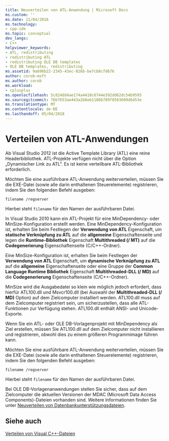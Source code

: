 ```yaml
---
title: Neuverteilen von ATL-Anwendung | Microsoft Docs
ms.custom: ''
ms.date: 11/04/2016
ms.technology:
- cpp-ide
ms.topic: conceptual
dev_langs:
- C++
helpviewer_keywords:
- ATL, redistributing
- redistributing ATL
- redistributing OLE DB templates
- OLE DB templates, redistributing
ms.assetid: 9a696b22-2345-43ec-826b-be7cb8cfd676
author: corob-msft
ms.author: corob
ms.workload:
- cplusplus
ms.openlocfilehash: 5c824dd4ae174a4418c6744e592dd62dc54b9595
ms.sourcegitcommit: 76b7653ae443a2b8eb1186b789f8503609d6453e
ms.translationtype: MT
ms.contentlocale: de-DE
ms.lasthandoff: 05/04/2018
---
```

# <a name="redistributing-an-atl-application"></a>Verteilen von ATL-Anwendungen
Ab Visual Studio 2012 ist die Active Template Library (ATL) eine reine Headerbibliothek. ATL-Projekte verfügen nicht über die Option „Dynamischer Link zu ATL“. Es ist keine verteilbare ATL-Bibliothek erforderlich.  
  
 Möchten Sie eine ausführbare ATL-Anwendung weiterverteilen, müssen Sie die EXE-Datei (sowie alle darin enthaltenen Steuerelemente) registrieren, indem Sie den folgenden Befehl ausgeben:  
  
```  
filename /regserver  
```  
  
 Hierbei steht `filename` für den Namen der ausführbaren Datei.  
  
 In Visual Studio 2010 kann ein ATL-Projekt für eine MinDependency- oder MinSize-Konfiguration erstellt werden. Eine MinDependency-Konfiguration ist, erhalten Sie beim Festlegen der **Verwendung von ATL** Eigenschaft, um **statische Verknüpfung zu ATL** auf die **allgemeine** Eigenschaftenseite und legen die  **Runtime-Bibliothek** Eigenschaft **Multithreaded (/ MT)** auf die **Codegenerierung** Eigenschaftenseite (C/C++-Ordner).  
  
 Eine MinSize-Konfiguration ist, erhalten Sie beim Festlegen der **Verwendung von ATL** Eigenschaft, um **dynamische Verknüpfung zu ATL** auf die **allgemeine** Eigenschaftenseite oder eine Gruppe der **Common Language Runtime Bibliothek** Eigenschaft **Multithreaded-DLL (/ MD)** auf die **Codegenerierung** Eigenschaftenseite (C/C++-Ordner).  
  
 MinSize wird die Ausgabedatei so klein wie möglich jedoch erfordert, dass hierfür ATL100.dll und Msvcr100.dll (bei Auswahl der **Multithreaded-DLL (/ MD)** Option) auf dem Zielcomputer installiert werden. ATL100.dll muss auf dem Zielcomputer registriert sein, um sicherzustellen, dass alle ATL-Funktionen zur Verfügung stehen. ATL100.dll enthält ANSI- und Unicode-Exporte.  
  
 Wenn Sie ein ATL- oder OLE DB-Vorlagenprojekt mit MinDependency als Ziel erstellen, müssen Sie ATL100.dll auf dem Zielcomputer nicht installieren und registrieren, obwohl dies zu einem größeren Programmimage führen kann.  
  
 Möchten Sie eine ausführbare ATL-Anwendung weiterverteilen, müssen Sie die EXE-Datei (sowie alle darin enthaltenen Steuerelemente) registrieren, indem Sie den folgenden Befehl ausgeben:  
  
```  
filename /regserver  
```  
  
 Hierbei steht `filename` für den Namen der ausführbaren Datei.  
  
 Bei OLE DB-Vorlagenanwendungen stellen Sie sicher, dass auf dem Zielcomputer die aktuellen Versionen der MDAC (Microsoft Data Access Components)-Dateien vorhanden sind. Weitere Informationen finden Sie unter [Neuverteilen von Datenbankunterstützungsdateien](../ide/redistributing-database-support-files.md).  
  
## <a name="see-also"></a>Siehe auch  
 [Verteilen von Visual C++-Dateien](../ide/redistributing-visual-cpp-files.md)